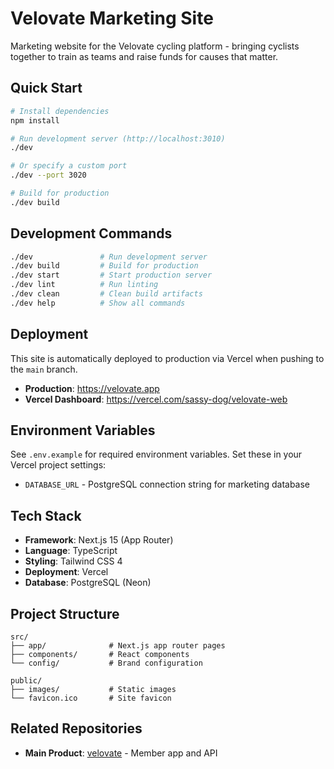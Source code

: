 # Velovate Marketing Site

Marketing website for the Velovate cycling platform - bringing cyclists together to train as teams and raise funds for causes that matter.

## Quick Start

```bash
# Install dependencies
npm install

# Run development server (http://localhost:3010)
./dev

# Or specify a custom port
./dev --port 3020

# Build for production
./dev build
```

## Development Commands

```bash
./dev               # Run development server
./dev build         # Build for production
./dev start         # Start production server
./dev lint          # Run linting
./dev clean         # Clean build artifacts
./dev help          # Show all commands
```

## Deployment

This site is automatically deployed to production via Vercel when pushing to the `main` branch.

- **Production**: https://velovate.app
- **Vercel Dashboard**: https://vercel.com/sassy-dog/velovate-web

## Environment Variables

See `.env.example` for required environment variables. Set these in your Vercel project settings:

- `DATABASE_URL` - PostgreSQL connection string for marketing database

## Tech Stack

- **Framework**: Next.js 15 (App Router)
- **Language**: TypeScript
- **Styling**: Tailwind CSS 4
- **Deployment**: Vercel
- **Database**: PostgreSQL (Neon)

## Project Structure

```
src/
├── app/              # Next.js app router pages
├── components/       # React components
└── config/           # Brand configuration

public/
├── images/           # Static images
└── favicon.ico       # Site favicon
```

## Related Repositories

- **Main Product**: [velovate](https://github.com/Sassy-Dog/velovate) - Member app and API
